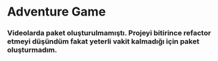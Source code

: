 # Adventure Game
### Videolarda paket oluşturulmamıştı. Projeyi bitirince refactor etmeyi düşündüm fakat yeterli vakit kalmadığı için paket oluşturmadım.